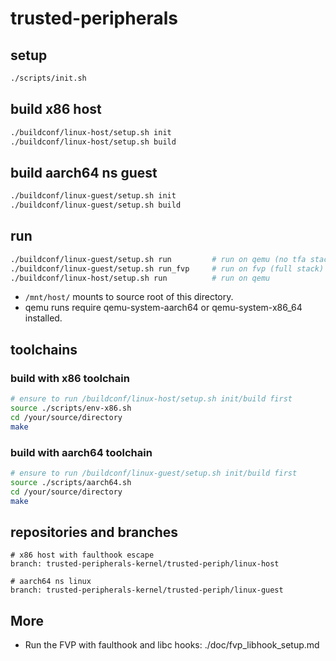 # trusted-peripherals

## setup
```sh
./scripts/init.sh
```

## build x86 host
```sh
./buildconf/linux-host/setup.sh init
./buildconf/linux-host/setup.sh build
```

## build aarch64 ns guest
```sh
./buildconf/linux-guest/setup.sh init
./buildconf/linux-guest/setup.sh build
```

## run
```sh
./buildconf/linux-guest/setup.sh run         # run on qemu (no tfa stack)
./buildconf/linux-guest/setup.sh run_fvp     # run on fvp (full stack)
./buildconf/linux-host/setup.sh run          # run on qemu
```
- `/mnt/host/` mounts to source root of this directory.
- qemu runs require qemu-system-aarch64 or qemu-system-x86_64 installed.

## toolchains

### build with x86 toolchain
```sh
# ensure to run /buildconf/linux-host/setup.sh init/build first
source ./scripts/env-x86.sh
cd /your/source/directory
make
```
### build with aarch64 toolchain
```sh
# ensure to run /buildconf/linux-guest/setup.sh init/build first
source ./scripts/aarch64.sh
cd /your/source/directory
make
```

## repositories and branches
```
# x86 host with faulthook escape
branch: trusted-peripherals-kernel/trusted-periph/linux-host

# aarch64 ns linux
branch: trusted-peripherals-kernel/trusted-periph/linux-guest
```

## More
- Run the FVP with faulthook and libc hooks: ./doc/fvp_libhook_setup.md
